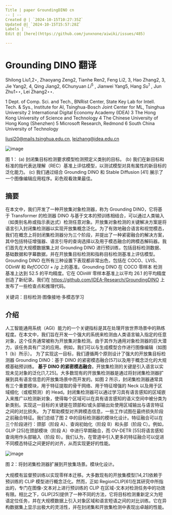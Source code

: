 ```yaml
---
Title | paper GroundingDINO cn
-- | --
Created @ | `2024-10-15T10:27:35Z`
Updated @| `2024-10-15T15:57:28Z`
Labels | ``
Edit @| [here](https://github.com/junxnone/aiwiki/issues/485)

---
```

# Grounding DINO 翻译

Shilong Liu1,2⋆, Zhaoyang Zeng2, Tianhe Ren2, Feng Li2, 3, Hao Zhang2, 3, Jie Yang2, 4, Qing Jiang2, 6Chunyuan $Li^{5}$ , Jianwei Yang5, Hang $Su^{1}$ , Jun Zhu1⋆⋆, Lei Zhang2⋆⋆.

1 Dept. of Comp. Sci. and Tech., BNRist Center, State Key Lab for Intell. Tech. & Sys., Institute for AI, Tsinghua-Bosch Joint Center for ML, Tsinghua University 2 International Digital Economy Academy (IDEA) 3 The Hong Kong University of Science and Technology 4 The Chinese University of Hong Kong (Shenzhen) 5 Microsoft Research, Redmond 6 South China University of Technology

liusl20@mails.tsinghua.edu.cn, leizhang@idea.edu.cn

![image](https://github.com/user-attachments/assets/44a5eb41-ce65-4276-b211-4f5f963d599b)

图 1：
(a) 封闭集目标检测要求模型检测预定义类别的目标。
(b) 我们在新目标和标准的指代表达理解（REC）基准上评估模型，以测试模型对具有属性的新目标的泛化能力。
(c) 我们通过结合 Grounding DINO 和 Stable Diffusion [41] 展示了一个图像编辑应用程序。彩色观看效果最佳。

## 摘要

  在本文中，我们开发了一种开放集对象检测器，称为 Grounding DINO，它将基于 Transformer 的检测器 DINO 与基于文本的预训练相结合，可以通过人类输入（如类别名称或指示表达式）检测任意对象。开放集对象检测的关键解决方案是将语言引入封闭集检测器以实现开放集概念泛化。为了有效地融合语言和视觉模态，我们在概念上将封闭集检测器分为三个阶段，并提出了一种紧密融合的解决方案，其中包括特征增强器、语言引导的查询选择以及用于模态融合的跨模态解码器。我们首先在大规模数据集上对 Grounding DINO 进行预训练，包括目标检测数据、基础数据和字幕数据，并在开放集目标检测和指称目标检测基准上评估模型。Grounding DINO 在所有三种设置下表现都非常出色，包括在 COCO、LVIS、ODinW 和 $RefCOCO/+/g$ 上的基准。Grounding DINO 在 COCO 零样本 检测基准上达到 52.5 的平均精度。它在 ODinW 零样本基准上以平均 26.1 的平均精度创造了新纪录。我们在 https://github.com/IDEA-Research/GroundingDINO 上发布了一些检查点和推理代码。

关键词：目标检测·图像接地·多模态学习


## 介绍

  人工智能通用系统（AGI）能力的一个关键指标是其在处理开放世界场景中的熟练程度。在本文中，我们旨在开发一个强大的系统来检测由人类语言输入指定的任意对象，这个任务通常被称为开放集对象检测。由于其作为通用对象检测器的巨大潜力，该任务具有广泛的应用。例如，我们可以与生成模型合作进行图像编辑（如图 1（b）所示）。
       为了实现这一目标，我们遵循两个原则设计了强大的开放集目标检测器 Grounding DINO：基于 DINO 的紧密模态融合[57]以及用于概念泛化的大规模基础预训练。
       **基于 DINO 的紧密模态融合**。开放集检测的关键是引入语言以实现未见对象的泛化[1,7,25]。大多数现有的开放集检测器是通过将封闭集检测器扩展到具有语言信息的开放集场景中而开发的。如图 2 所示，封闭集检测器通常具有三个重要模块，用于特征提取的骨干网络、用于特征增强的 Neck 以及用于区域细化（或框预测）的 Head。封闭集检测器可以通过学习具有语言感知的区域嵌入来推广以检测新对象，使得每个区域可以在具有语言感知的语义空间中被分类为新类别。实现这一目标的关键是在颈部和/或头部输出处使用区域输出与语言特征之间的对比损失。
       为了帮助模型对齐跨模态信息，一些工作试图在最终损失阶段之前融合特征。我们总结了图 2 中的目标检测器的模块化设计。特征融合可以在三个阶段进行：颈部（阶段 A）、查询初始化（阶段 B）和头部（阶段 C）。例如，GLIP [25]在颈部模块（阶段 A）中进行早期融合，而 OV-DETR [55]将语言感知查询用作头部输入（阶段 B）。我们认为，在管道中引入更多的特征融合可以促进不同模态特征之间更好的对齐，从而实现更好的性能。

![image](https://github.com/user-attachments/assets/783dc3c8-1f1a-42db-9ef3-809dcf6cb9e1)

图 2：将封闭集检测器扩展到开放集场景。模块化设计。


大规模有监督预训练以实现零样本迁移。大多数现有的开放集模型[14,21]依赖于预训练的 CLIP 模型进行概念泛化。然而，正如 RegionCLIP[61]在其研究中所指出的，专门在图像-文本对上进行预训练的 CLIP 在区域-文本对检测任务中的功效有限。相比之下，GLIP[25]提供了一种不同的方法，它将目标检测重新定义为短语定位任务，并在大规模数据上引入对象区域和语言短语之间的对比训练。它在异构数据集上显示出极大的灵活性，并在封闭集和开放集检测中表现出卓越的性能。
